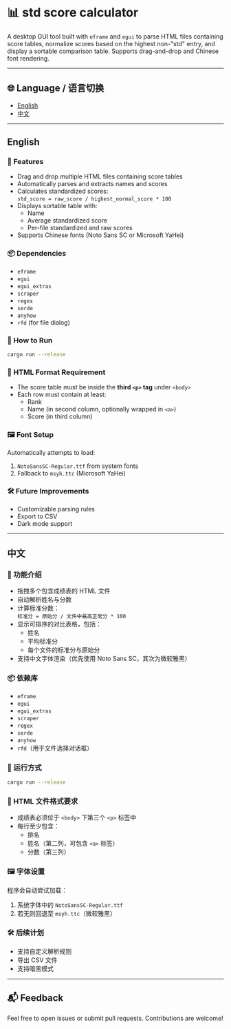 # 📊 std score calculator

A desktop GUI tool built with `eframe` and `egui` to parse HTML files containing score tables, normalize scores based on the highest non-"std" entry, and display a sortable comparison table. Supports drag-and-drop and Chinese font rendering.

---

## 🌐 Language / 语言切换

- [English](#english)
- [中文](#中文)

---

## English

### 🧩 Features

- Drag and drop multiple HTML files containing score tables
- Automatically parses and extracts names and scores
- Calculates standardized scores:  
  `std_score = raw_score / highest_normal_score * 100`
- Displays sortable table with:
  - Name
  - Average standardized score
  - Per-file standardized and raw scores
- Supports Chinese fonts (Noto Sans SC or Microsoft YaHei)

### 📦 Dependencies

- `eframe`
- `egui`
- `egui_extras`
- `scraper`
- `regex`
- `serde`
- `anyhow`
- `rfd` (for file dialog)

### 🚀 How to Run

```bash
cargo run --release
```

### 📁 HTML Format Requirement

- The score table must be inside the **third `<p>` tag** under `<body>`
- Each row must contain at least:
  - Rank
  - Name (in second column, optionally wrapped in `<a>`)
  - Score (in third column)

### 🖼 Font Setup

Automatically attempts to load:
1. `NotoSansSC-Regular.ttf` from system fonts
2. Fallback to `msyh.ttc` (Microsoft YaHei)

### 🛠 Future Improvements

- Customizable parsing rules
- Export to CSV
- Dark mode support

---

## 中文

### 🧩 功能介绍

- 拖拽多个包含成绩表的 HTML 文件
- 自动解析姓名与分数
- 计算标准分数：  
  `标准分 = 原始分 / 文件中最高正常分 * 100`
- 显示可排序的对比表格，包括：
  - 姓名
  - 平均标准分
  - 每个文件的标准分与原始分
- 支持中文字体渲染（优先使用 Noto Sans SC，其次为微软雅黑）

### 📦 依赖库

- `eframe`
- `egui`
- `egui_extras`
- `scraper`
- `regex`
- `serde`
- `anyhow`
- `rfd`（用于文件选择对话框）

### 🚀 运行方式

```bash
cargo run --release
```

### 📁 HTML 文件格式要求

- 成绩表必须位于 `<body>` 下第三个 `<p>` 标签中
- 每行至少包含：
  - 排名
  - 姓名（第二列，可包含 `<a>` 标签）
  - 分数（第三列）

### 🖼 字体设置

程序会自动尝试加载：
1. 系统字体中的 `NotoSansSC-Regular.ttf`
2. 若无则回退至 `msyh.ttc`（微软雅黑）

### 🛠 后续计划

- 支持自定义解析规则
- 导出 CSV 文件
- 支持暗黑模式

---

## 📬 Feedback

Feel free to open issues or submit pull requests. Contributions are welcome!

